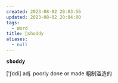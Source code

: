 ```yaml
---
created: 2023-08-02 20:03:56
updated: 2023-08-02 20:04:00
tags:
  - Word
title: 📖shoddy
aliases:
  - null
---
```


<pre><strong>shoddy</strong></pre>
['ʃɑdi]
adj. poorly done or made 粗制滥造的
